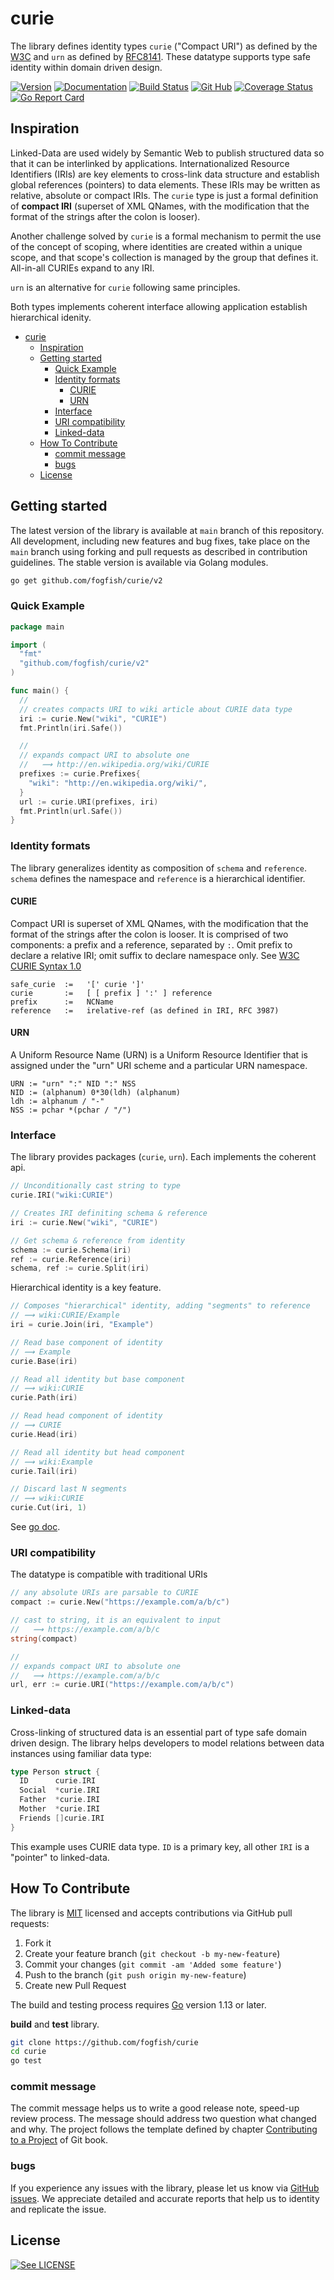 # curie

The library defines identity types `curie` ("Compact URI") as defined by the [W3C](https://www.w3.org/TR/2010/NOTE-curie-20101216/) and `urn` as defined by [RFC8141](https://www.rfc-editor.org/rfc/rfc8141). These datatype supports type safe identity within domain driven design.

[![Version](https://img.shields.io/github/v/tag/fogfish/curie?label=version)](https://github.com/fogfish/curie/releases)
[![Documentation](https://pkg.go.dev/badge/github.com/fogfish/curie)](https://pkg.go.dev/github.com/fogfish/curie)
[![Build Status](https://github.com/fogfish/curie/workflows/build/badge.svg)](https://github.com/fogfish/curie/actions/)
[![Git Hub](https://img.shields.io/github/last-commit/fogfish/curie.svg)](https://github.com/fogfish/curie)
[![Coverage Status](https://coveralls.io/repos/github/fogfish/curie/badge.svg?branch=main)](https://coveralls.io/github/fogfish/curie?branch=main)
[![Go Report Card](https://goreportcard.com/badge/github.com/fogfish/curie)](https://goreportcard.com/report/github.com/fogfish/curie)


## Inspiration 

Linked-Data are used widely by Semantic Web to publish structured data so that it can be interlinked by applications. Internationalized Resource Identifiers (IRIs) are key elements to cross-link data structure and establish global references (pointers) to data elements. These IRIs may be written as relative, absolute or compact IRIs. The `curie` type is just a formal definition of **compact IRI** (superset of XML QNames, with the modification that the format of the strings after the colon is looser). 

Another challenge solved by `curie` is a formal mechanism to permit the use of the concept of scoping, where identities are created within a unique scope, and that scope's collection is managed by the group that defines it. All-in-all CURIEs expand to any IRI.

`urn` is an alternative for `curie` following same principles.

Both types implements coherent interface allowing application establish hierarchical idenity. 

- [curie](#curie)
  - [Inspiration](#inspiration)
  - [Getting started](#getting-started)
    - [Quick Example](#quick-example)
    - [Identity formats](#identity-formats)
      - [CURIE](#curie-1)
      - [URN](#urn)
    - [Interface](#interface)
    - [URI compatibility](#uri-compatibility)
    - [Linked-data](#linked-data)
  - [How To Contribute](#how-to-contribute)
    - [commit message](#commit-message)
    - [bugs](#bugs)
  - [License](#license)


## Getting started

The latest version of the library is available at `main` branch of this repository. All development, including new features and bug fixes, take place on the `main` branch using forking and pull requests as described in contribution guidelines. The stable version is available via Golang modules.

```bash
go get github.com/fogfish/curie/v2
```

### Quick Example

```go
package main

import (
  "fmt"
  "github.com/fogfish/curie/v2"
)

func main() {
  //
  // creates compacts URI to wiki article about CURIE data type
  iri := curie.New("wiki", "CURIE")  
  fmt.Println(iri.Safe())

  //
  // expands compact URI to absolute one
  //   ⟿ http://en.wikipedia.org/wiki/CURIE
  prefixes := curie.Prefixes{
    "wiki": "http://en.wikipedia.org/wiki/",
  }
  url := curie.URI(prefixes, iri)
  fmt.Println(url.Safe())
}
```

### Identity formats

The library generalizes  identity as composition of `schema` and `reference`. `schema` defines the namespace and `reference` is a hierarchical identifier.

#### CURIE

Compact URI is superset of XML QNames, with the modification that the format of the strings after the colon is looser. It is comprised of two components: a prefix and a reference, separated by `:`. Omit prefix to declare a relative IRI; omit suffix to declare namespace only. See [W3C CURIE Syntax 1.0](https://www.w3.org/TR/2010/NOTE-curie-20101216/)

```
safe_curie  :=   '[' curie ']'
curie       :=   [ [ prefix ] ':' ] reference
prefix      :=   NCName
reference   :=   irelative-ref (as defined in IRI, RFC 3987)
```

#### URN

A Uniform Resource Name (URN) is a Uniform Resource Identifier that is assigned under the "urn" URI scheme and a particular URN namespace.

```
URN := "urn" ":" NID ":" NSS
NID := (alphanum) 0*30(ldh) (alphanum)
ldh := alphanum / "-"
NSS := pchar *(pchar / "/")
```

### Interface

The library provides packages (`curie`, `urn`). Each implements the coherent api.

```go
// Unconditionally cast string to type
curie.IRI("wiki:CURIE")

// Creates IRI definiting schema & reference
iri := curie.New("wiki", "CURIE")

// Get schema & reference from identity
schema := curie.Schema(iri)
ref := curie.Reference(iri)
schema, ref := curie.Split(iri)
```

Hierarchical identity is a key feature. 

```go
// Composes "hierarchical" identity, adding "segments" to reference
// ⟿ wiki:CURIE/Example
iri = curie.Join(iri, "Example")

// Read base component of identity
// ⟿ Example
curie.Base(iri)

// Read all identity but base component
// ⟿ wiki:CURIE
curie.Path(iri)

// Read head component of identity
// ⟿ CURIE
curie.Head(iri)

// Read all identity but head component
// ⟿ wiki:Example
curie.Tail(iri)

// Discard last N segments
// ⟿ wiki:CURIE
curie.Cut(iri, 1)
```

See [go doc](https://pkg.go.dev/github.com/fogfish/curie/v2).


### URI compatibility

The datatype is compatible with traditional URIs

```go
// any absolute URIs are parsable to CURIE
compact := curie.New("https://example.com/a/b/c")

// cast to string, it is an equivalent to input
//   ⟿ https://example.com/a/b/c
string(compact)

//
// expands compact URI to absolute one
//   ⟿ https://example.com/a/b/c
url, err := curie.URI("https://example.com/a/b/c")
```

### Linked-data

Cross-linking of structured data is an essential part of type safe domain driven design. The library helps developers to model relations between data instances using familiar data type:

```go
type Person struct {
  ID      curie.IRI
  Social  *curie.IRI
  Father  *curie.IRI
  Mother  *curie.IRI
  Friends []curie.IRI
}
```

This example uses CURIE data type. `ID` is a primary key, all other `IRI` is a "pointer" to linked-data.


## How To Contribute

The library is [MIT](LICENSE) licensed and accepts contributions via GitHub pull requests:

1. Fork it
2. Create your feature branch (`git checkout -b my-new-feature`)
3. Commit your changes (`git commit -am 'Added some feature'`)
4. Push to the branch (`git push origin my-new-feature`)
5. Create new Pull Request

The build and testing process requires [Go](https://golang.org) version 1.13 or later.

**build** and **test** library.

```bash
git clone https://github.com/fogfish/curie
cd curie
go test
```

### commit message

The commit message helps us to write a good release note, speed-up review process. The message should address two question what changed and why. The project follows the template defined by chapter [Contributing to a Project](http://git-scm.com/book/ch5-2.html) of Git book.

### bugs

If you experience any issues with the library, please let us know via [GitHub issues](https://github.com/fogfish/curie/issue). We appreciate detailed and accurate reports that help us to identity and replicate the issue. 


## License

[![See LICENSE](https://img.shields.io/github/license/fogfish/curie.svg?style=for-the-badge)](LICENSE)
